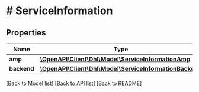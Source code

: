 # # ServiceInformation

## Properties

Name | Type | Description | Notes
------------ | ------------- | ------------- | -------------
**amp** | [**\OpenAPI\Client\Dhl\Model\ServiceInformationAmp**](ServiceInformationAmp.md) |  | [optional]
**backend** | [**\OpenAPI\Client\Dhl\Model\ServiceInformationBackend**](ServiceInformationBackend.md) |  | [optional]

[[Back to Model list]](../../README.md#models) [[Back to API list]](../../README.md#endpoints) [[Back to README]](../../README.md)
